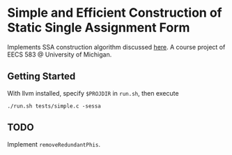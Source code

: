 # Simple and Efficient Construction of Static Single Assignment Form

Implements SSA construction algorithm discussed [here](https://pp.info.uni-karlsruhe.de/uploads/publikationen/braun13cc.pdf). A course project of EECS 583 @ University of Michigan.

## Getting Started

With llvm installed, specify `$PROJDIR` in `run.sh`, then execute

```
./run.sh tests/simple.c -sessa
```

## TODO

Implement `removeRedundantPhis`.